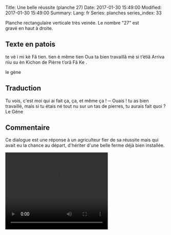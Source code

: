 Title: Une belle réussite (planche 27)
Date: 2017-01-30 15:49:00
Modified: 2017-01-30 15:49:00
Summary: 
Lang: fr
Series: planches
series_index: 33


<figure class="image-block" style="float: right;">
  <img alt="" src="{static}/images/planche_27.png">
  <figcaption style="max-width: 219px"></figcaption>
</figure>
Planche rectangulaire verticale très veinée. Le nombre "27" est gravé en haut à droite.

## Texte en patois
te vè i mi kè  Fâ tien. tien è même tien  Oua ta bien travaillâ mè si t’ètiâ Arriva nïu su èn Kichon de Pièrre t’orâ Fâ Ke .

le gène

## Traduction
Tu vois, c'est moi qui ai fait ça, ça, et même ça !
─  Ouais ! tu as bien travaillé, mais si tu étais né tout nu sur un tas de pierres, tu aurais fait quoi ?
Le Gène

## Commentaire
Ce dialogue est une réponse à un agriculteur fier de sa réussite mais qui avait eu la chance au départ, d'hériter d'une belle ferme déjà bien installée.


<video width="320" height="240" controls>
  <source src="https://d1njpgd0ygatdn.cloudfront.net/video_27.mp4" type="video/mp4">
</video>
